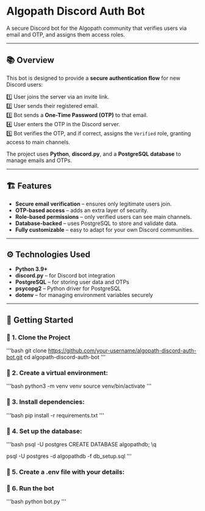 # Algopath Discord Auth Bot

A secure Discord bot for the Algopath community that verifies users via email and OTP, and assigns them access roles.

---

## 📚 Overview

This bot is designed to provide a **secure authentication flow** for new Discord users:

1️⃣ User joins the server via an invite link.  
2️⃣ User sends their registered email.  
3️⃣ Bot sends a **One-Time Password (OTP)** to that email.  
4️⃣ User enters the OTP in the Discord server.  
5️⃣ Bot verifies the OTP, and if correct, assigns the `Verified` role, granting access to main channels.

The project uses **Python**, **discord.py**, and a **PostgreSQL database** to manage emails and OTPs.

---

## 🏗️ Features

- **Secure email verification** – ensures only legitimate users join.
- **OTP-based access** – adds an extra layer of security.
- **Role-based permissions** – only verified users can see main channels.
- **Database-backed** – uses PostgreSQL to store and validate data.
- **Fully customizable** – easy to adapt for your own Discord communities.

---

## ⚙️ Technologies Used

- **Python 3.9+**  
- **discord.py** – for Discord bot integration  
- **PostgreSQL** – for storing user data and OTPs  
- **psycopg2** – Python driver for PostgreSQL  
- **dotenv** – for managing environment variables securely  

---

## 🚀 Getting Started

### 🔧 1. Clone the Project

'''bash
git clone https://github.com/your-username/algopath-discord-auth-bot.git
cd algopath-discord-auth-bot
'''

### 🔧 2. Create a virtual environment:

'''bash
python3 -m venv venv
source venv/bin/activate
'''

### 🔧 3. Install dependencies:

'''bash
pip install -r requirements.txt
'''

### 🔧 4. Set up the database:

'''bash
psql -U postgres
CREATE DATABASE algopathdb;
\q

psql -U postgres -d algopathdb -f db_setup.sql
'''

### 🔧 5. Create a .env file with your details:

### 🔧 6. Run the bot

'''bash
python bot.py
'''
